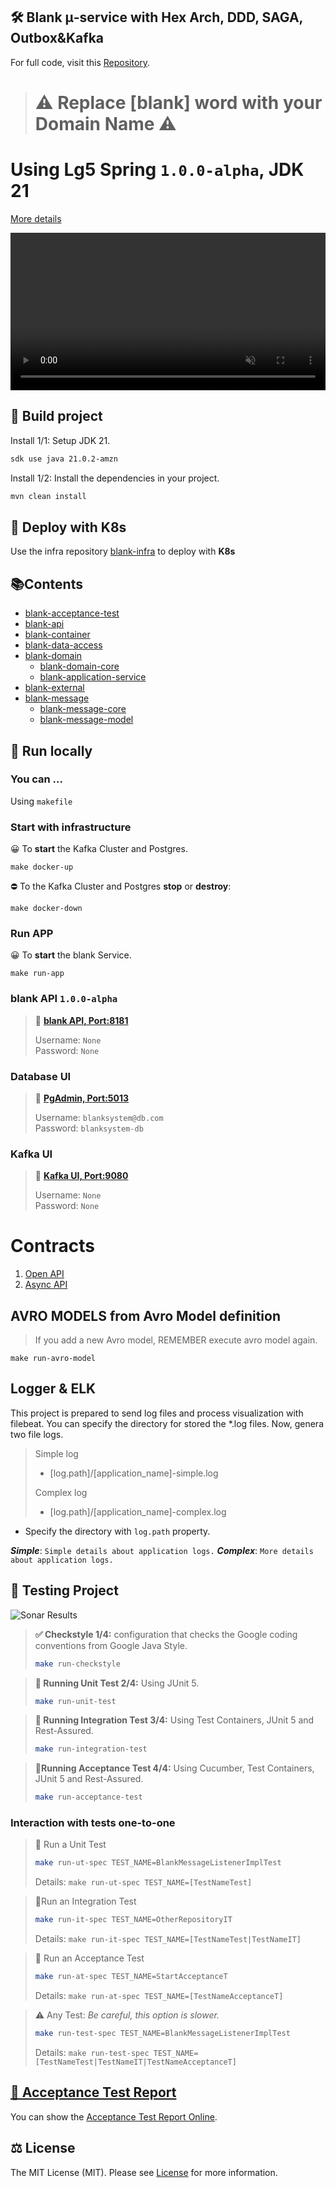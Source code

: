 ## 🛠️ Blank μ-service with Hex Arch, DDD, SAGA, Outbox&Kafka

For full code, visit this [Repository][11].


> <h1> ⚠️ Replace [blank] word with your Domain Name ⚠️</h1>  
# Using Lg5 Spring `1.0.0-alpha`, JDK 21

[More details][4]


<div class="video-banner">
  <video width="100%" controls autoplay muted loop>
    <source src="./video/gource.mp4" type="video/mp4">
  </video>
</div>


## 🚀 Build project

Install 1/1: Setup JDK 21.

```bash
sdk use java 21.0.2-amzn 
```

Install 1/2: Install the dependencies in your project.

```bash
mvn clean install 
```
## 🚀 Deploy with K8s

Use the infra repository [blank-infra][8] to deploy with **K8s**

## 📚Contents

* [blank-acceptance-test](blank-acceptance-test)
* [blank-api](blank-api)
* [blank-container](blank-container)
* [blank-data-access](blank-data-access)
* [blank-domain](blank-domain)
    * [blank-domain-core](blank-domain%2Fblank-domain-core)
    * [blank-application-service](blank-domain%2Fblank-application-service)
* [blank-external](blank-external)
* [blank-message](blank-message)
    * [blank-message-core](blank-message%2Fblank-message-core)
    * [blank-message-model](blank-message%2Fblank-message-model)



## 🚀 Run locally

### You can ...
Using `makefile`

### Start with infrastructure
😀 To **start** the Kafka Cluster and Postgres.

```shell
make docker-up
```

⛔️ To the Kafka Cluster and Postgres **stop** or **destroy**:
```shell
make docker-down
```

### Run APP
😀 To **start** the blank Service.

```shell
make run-app
```

### blank API `1.0.0-alpha`
> 👋  **[blank API, Port:8181][5]**
>
> Username: `None`  
> Password: `None`

### Database UI
> 👋  **[PgAdmin, Port:5013][9]**
>
> Username: `blanksystem@db.com`  
> Password: `blanksystem-db`

### Kafka UI
> 👋  **[Kafka UI, Port:9080][10]**
>
> Username: `None`  
> Password: `None`
>
# Contracts

1. [Open API][6]
2. [Async API][7]

## AVRO MODELS from Avro Model definition
> If you add a new Avro model, REMEMBER execute avro model again.
```shell
make run-avro-model
```
## Logger & ELK
This project is prepared to send log files and process visualization with filebeat.
You can specify the directory for stored the *.log files. Now, genera two file logs.

> Simple log
>* [log.path]/[application_name]-simple.log
>
> Complex log
>* [log.path]/[application_name]-complex.log
>
- Specify the directory with `log.path` property.

**_Simple_**: `Simple details about application logs.`
**_Complex_**:  `More details about application logs.`

## 🧪 Testing Project
![Sonar Results][img2]

> **✅ Checkstyle 1/4:** configuration that checks the Google coding conventions from Google Java Style.
>
> ```bash
> make run-checkstyle 
> ```

>**🧪 Running Unit Test 2/4:** Using JUnit 5.
>
>```bash
>make run-unit-test 
>```

>**🌾 Running Integration Test 3/4:** Using Test Containers, JUnit 5 and Rest-Assured.
>
>```bash
>make run-integration-test 
>```

>**🥒Running Acceptance Test 4/4:** Using Cucumber, Test Containers, JUnit 5 and Rest-Assured.
>
>```bash
>make run-acceptance-test
>```
### Interaction with tests one-to-one

> 🧪 Run a Unit Test
>```bash
>make run-ut-spec TEST_NAME=BlankMessageListenerImplTest
>```
>Details: `make run-ut-spec TEST_NAME=[TestNameTest]`

> 🌾Run an Integration Test
>```bash
>make run-it-spec TEST_NAME=OtherRepositoryIT
>```
>Details: `make run-it-spec TEST_NAME=[TestNameTest|TestNameIT]`

> 🥒 Run an Acceptance Test
>```bash
>make run-at-spec TEST_NAME=StartAcceptanceT
>```
>Details: `make run-at-spec TEST_NAME=[TestNameAcceptanceT]`

> ⚠️ Any Test: _Be careful, this option is slower._
>```bash
>make run-test-spec TEST_NAME=BlankMessageListenerImplTest
>```
>Details: `make run-test-spec TEST_NAME=[TestNameTest|TestNameIT|TestNameAcceptanceT]`
>

## [🥒 Acceptance Test Report][13]

You can show the [Acceptance Test Report Online][13].

## ⚖️ License

The MIT License (MIT). Please see [License][LIC] for more information.


[0]: https://img.shields.io/badge/LgLabs-community-blue?style=flat-square
[1]: https://lufgarciaqu.medium.com
[2]: https://img.shields.io/badge/license-MIT-green?style=flat-square
[4]: https://github.com/lg-labs-pentagon/lg5-spring

[5]: http://localhost:8181
[6]: blank-api/src/main/resources/spec/openapi.yaml
[7]: blank-message/blank-message-model/src/main/resources/spec/asyncapi.yaml
[8]: https://github.com/lg-labs/blank-infra
[9]: http://localhost:5013
[10]: http://localhost:9080
[11]: https://github.com/lg-labs/blank-service
[13]: https://blank-service-atdd.web.app/atdd/

[LIC]: LICENSE

[img1]: https://github.com/lg-labs-pentagon/lg-labs-boot-parent/assets/105936384/31c27db8-1e77-478d-a38e-7acf6ba2571c
[img2]: sonar-results.png
